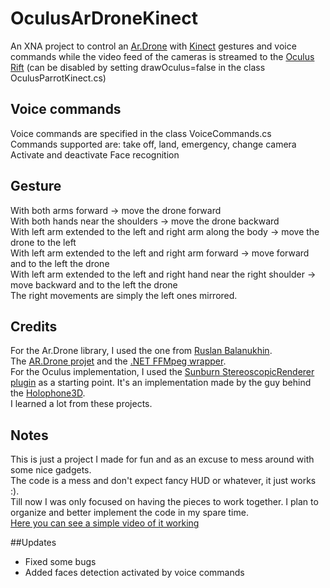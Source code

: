 OculusArDroneKinect
===================
An XNA project to control an [Ar.Drone](http://ardrone2.parrot.com/) with [Kinect](http://www.microsoft.com/en-us/kinectforwindows/) gestures and voice commands while the video feed of the cameras is streamed to the [Oculus Rift](http://www.oculusvr.com/) (can be disabled by setting drawOculus=false in the class OculusParrotKinect.cs)

## Voice commands
Voice commands are specified in the class VoiceCommands.cs<br />
Commands supported are: take off, land, emergency, change camera<br />
 Activate and deactivate Face recognition

## Gesture
With both arms forward -> move the drone forward<br />
With both hands near the shoulders -> move the drone backward<br />
With left arm extended to the left and right arm along the body -> move the drone to the left<br />
With left arm extended to the left and right arm forward -> move forward and to the left the drone<br />
With left arm extended to the left and right hand near the right shoulder -> move backward and to the left the drone<br />
The right movements are simply the left ones mirrored.<br />

## Credits
For the Ar.Drone library, I used the one from [Ruslan Balanukhin](https://github.com/Ruslan-B).<br />
The [AR.Drone projet](https://github.com/Ruslan-B/AR.Drone) and the [.NET FFMpeg wrapper](https://github.com/Ruslan-B/FFmpeg.AutoGen).<br />
For the Oculus implementation, I used the [Sunburn StereoscopicRenderer plugin](http://www.synapsegaming.com/downloads/resource.aspx?guid=46f57a92-57b3-4e34-80e0-418d5cf737f3) as a starting point. It's an implementation made by the guy behind the [Holophone3D](http://holophone3d.com).<br />
I learned a lot from these projects.<br />

## Notes
This is just a project I made for fun and as an excuse to mess around with some nice gadgets.<br />
The code is a mess and don't expect fancy HUD or whatever, it just works :).<br />
Till now I was only focused on having the pieces to work together. I plan to organize and better implement the code in my spare time.<br />
[Here you can see a simple video of it working](http://www.youtube.com/watch?v=8VuLyabbkWg)


##Updates
- Fixed some bugs
- Added faces detection activated by voice commands
